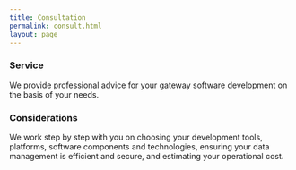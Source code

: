 ```yaml
---
title: Consultation
permalink: consult.html
layout: page
---
```


### Service
We provide professional advice for your gateway software development on the basis of your needs.

### Considerations
We work step by step with you on choosing your development tools, platforms,
software components and technologies, ensuring your data management is efficient
and secure, and estimating your operational cost.

   
